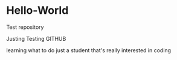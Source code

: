# Hello-World
Test repository

Justing Testing GITHUB

learning what to do
just a student that's really interested in coding
